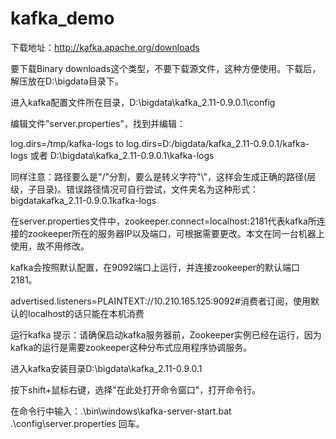 # kafka_demo

下载地址：http://kafka.apache.org/downloads

要下载Binary downloads这个类型，不要下载源文件，这种方便使用。下载后，解压放在D:\bigdata目录下。

进入kafka配置文件所在目录，D:\bigdata\kafka_2.11-0.9.0.1\config

编辑文件"server.properties"，找到并编辑：

 log.dirs=/tmp/kafka-logs  to  log.dirs=D:/bigdata/kafka_2.11-0.9.0.1/kafka-logs 或者 D:\\bigdata\\kafka_2.11-0.9.0.1\\kafka-logs

同样注意：路径要么是"/"分割，要么是转义字符"\\"，这样会生成正确的路径(层级，子目录)。错误路径情况可自行尝试，文件夹名为这种形式：bigdatakafka_2.11-0.9.0.1kafka-logs

在server.properties文件中，zookeeper.connect=localhost:2181代表kafka所连接的zookeeper所在的服务器IP以及端口，可根据需要更改。本文在同一台机器上使用，故不用修改。

kafka会按照默认配置，在9092端口上运行，并连接zookeeper的默认端口2181。

advertised.listeners=PLAINTEXT://10.210.165.125:9092#消费者订阅，使用默认的localhost的话只能在本机消费



运行kafka
提示：请确保启动kafka服务器前，Zookeeper实例已经在运行，因为kafka的运行是需要zookeeper这种分布式应用程序协调服务。

进入kafka安装目录D:\bigdata\kafka_2.11-0.9.0.1

按下shift+鼠标右键，选择"在此处打开命令窗口"，打开命令行。

在命令行中输入：.\bin\windows\kafka-server-start.bat .\config\server.properties   回车。
